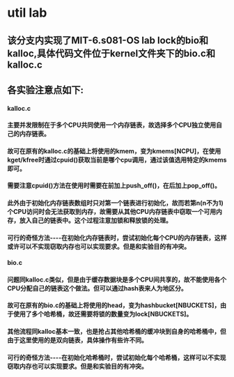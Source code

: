 # util lab
## 该分支内实现了MIT-6.s081-OS lab lock的bio和kalloc,具体代码文件位于kernel文件夹下的bio.c和kalloc.c

## 各实验注意点如下:

#### kalloc.c

#### 主要并发限制在于多个CPU共同使用一个内存链表，故选择多个CPU独立使用自己的内存链表。

#### 故可在原有的kalloc.c的基础上将使用的kmem，变为kmems[NCPU]，在使用kget/kfree时通过cpuid()获取当前是哪个cpu调用，通过该值选用特定的kmems即可。

#### 需要注意cpuid()方法在使用时需要在前加上push_off()，在后加上pop_off()。

#### 此外由于初始化内存链表数组时只对第一个链表进行初始化，故而若第n(n不为1)个CPU访问时会无法获取到内存，故需要从其他CPU内存链表中窃取一个可用内存，放入自己的链表中。这个过程注意加锁和释放锁的处理。



#### 可行的奇怪方法----在初始化内存链表时，尝试初始化每个CPU的内存链表，这样或许可以不实现窃取内存也可以实现要求。但是和实验目的有冲突。



#### bio.c

#### 问题同kalloc.c类似，但是由于缓存数据块是多个CPU间共享的，故不能使用各个CPU分配自己的链表这个做法。但可以通过hash表来人为地区分。

#### 故可在原有的bio.c的基础上将使用的head，变为hashbucket[NBUCKETS]，由于使用了多个哈希桶，故还需要将锁的数量变为lock[NBUCKETS]。

#### 其他流程同kalloc基本一致，也是抢占其他哈希桶的缓冲块到自身的哈希桶中，但由于这里使用的是双向链表，具体操作有些许不同。

#### 可行的奇怪方法----在初始化哈希桶时，尝试初始化每个哈希桶，这样可以不实现窃取内存也可以实现要求。但是和实验目的有冲突。